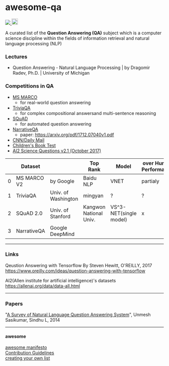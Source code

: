 # awesome-qa

<p float="left">
  <a href="https://awesome.re">
    <img src="https://awesome.re/badge-flat.svg">
  </a>
  <a href="https://creativecommons.org/share-your-work/public-domain/cc0/">
  <img src="https://www.researchgate.net/profile/Donat_Agosti/publication/51971424/figure/fig2/AS:203212943564807@1425461149299/Logo-of-the-CC-Zero-or-CC0-Public-Domain-Dedication-License-No-Rights-Reserved-CC.png" height="20">
  </a>
</p>

A curated list of the __Question Answering (QA)__ subject which is a computer science discipline within the fields of information retrieval and natural language processing (NLP)

### Lectures
- Question Answering - Natural Language Processing | by Dragomir Radev, Ph.D. | University of Michigan

### Competitions in QA
- [MS MARCO](http://www.msmarco.org/dataset.aspx) <br/>
  - for real-world question answering
- [TriviaQA]() <br/>
  - for complex compositional answersand multi-sentence reasoning
- [SQuAD](https://rajpurkar.github.io/SQuAD-explorer/) <br/>
  - for automated question answering
- [NarrativeQA](https://github.com/deepmind/narrativeqa) <br/>
  - paper: https://arxiv.org/pdf/1712.07040v1.pdf
- [CNN/Daily Mail](https://github.com/abisee/cnn-dailymail)
- [Children's Book Test](https://uclmr.github.io/ai4exams/data.html)
- [AI2 Science Questions v2.1 (October 2017)](http://data.allenai.org/ai2-science-questions/)

|   | Dataset     |                     | Top Rank               | Model                  | over Human Performance |
|---|-------------|---------------------|------------------------|------------------------|------------------------|
| 0 | MS MARCO V2 | by Google           | Baidu NLP              | VNET                   | partialy               |
| 1 | TriviaQA    | Univ. of Washington | mingyan                | ?                      | ?                      |
| 2 | SQuAD 2.0   | Univ. of Stanford   | Kangwon National Univ. | VS^3-NET(single model) | x                      |
| 3 | NarrativeQA | Google DeepMind     |                        |                        |                        |

---

### Links

Qeustion Answering with Tensorflow By Steven Hewitt, O'REILLY, 2017
https://www.oreilly.com/ideas/question-answering-with-tensorflow

AI2(Allen institute for artificial intelligence)'s datasets
https://allenai.org/data/data-all.html

---

### Papers
"[A Survey of Natural Language Question Answering System](http://citeseerx.ist.psu.edu/viewdoc/download?doi=10.1.1.735.1310&rep=rep1&type=pdf)", Unmesh Sasikumar, Sindhu L, 2014

---

#### awesome
[awesome manifesto](https://github.com/sindresorhus/awesome/blob/master/awesome.md#only-awesome-is-awesome) <br/>
[Contribution Guidelines](https://github.com/sindresorhus/awesome/blob/master/contributing.md) <br/>
[creating your own list](https://github.com/sindresorhus/awesome/blob/master/create-list.md) <br/>
